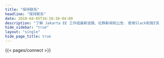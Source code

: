 ```yaml
---
title: "保持联系"
headline: "保持联系" 
date: 2018-04-05T16:10:38-04:00
description: "了解 Jakarta EE 工作组最新进展、社群新闻和公告. 使用Slack和我们联系，加入我们的月度电话会议，在社交平台与我们互动。"
hide_sidebar: "true"
layout: "single"
hide_page_title: true
---
```


{{< pages/connect >}}